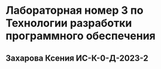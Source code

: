 # Лабораторная номер 3 по Технологии разработки программного обеспечения
## Захарова Ксения ИС-К-0-Д-2023-2